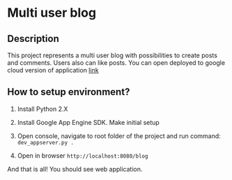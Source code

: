 # Multi user blog

## Description
This project represents a multi user blog with possibilities to create posts and comments. Users also can like posts. You can open deployed to google cloud version of application [link](https://multi-user-blog-152820.appspot.com/blog)

## How to setup environment?

1. Install Python 2.X

2. Install Google App Engine SDK. Make initial setup

3. Open console, navigate to root folder of the project and run command: `dev_appserver.py .`

4. Open in browser `http://localhost:8080/blog`

And that is all! You should see web application.
